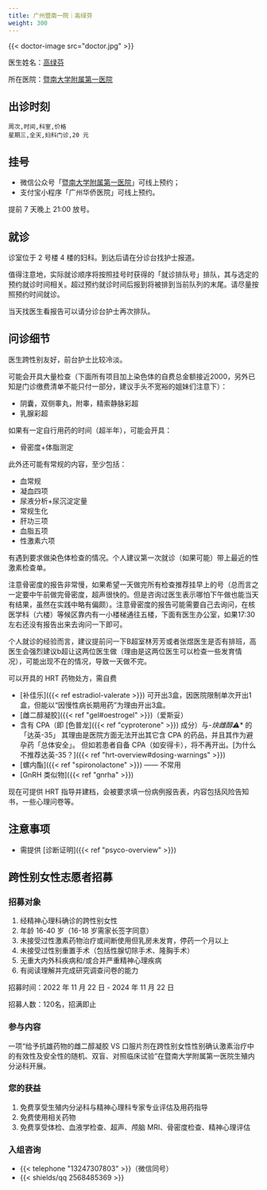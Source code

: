 ```yaml
---
title: 广州暨南一院｜高绿芬
weight: 300
---
```


{{< doctor-image src="doctor.jpg" >}}

医生姓名：[高绿芬](https://h.jd120.com/Reserve/Doctor/21056)

所在医院：[暨南大学附属第一医院](https://amap.com/place/B00140US6O)

## 出诊时刻

```csv
周次,时间,科室,价格
星期三,全天,妇科门诊,20 元
```

## 挂号

- 微信公众号「[暨南大学附属第一医院](weixin://gh_689f24c33166)」可线上预约；
- 支付宝小程序「广州华侨医院」可线上预约。

提前 7 天晚上 21:00 放号。

## 就诊

诊室位于 2 号楼 4 楼的妇科。到达后请在分诊台找护士报道。

值得注意地，实际就诊顺序将按照挂号时获得的「就诊排队号」排队，其与选定的预约就诊时间相关。超过预约就诊时间后报到将被排到当前队列的末尾。请尽量按照预约时间就诊。

当天找医生看报告可以请分诊台护士再次排队。

## 问诊细节

医生跨性别友好，前台护士比较冷淡。

可能会开具大量检查（下面所有项目加上染色体的自费总金额接近2000，另外已知是门诊缴费清单不能只付一部分，建议手头不宽裕的姐妹们注意下）：

- 阴囊，双侧睾丸，附睾，精索静脉彩超
- 乳腺彩超

如果有一定自行用药的时间（超半年），可能会开具：

- 骨密度+体脂测定

此外还可能有常规的内容，至少包括：

- 血常规
- 凝血四项
- 尿液分析+尿沉淀定量
- 常规生化
- 肝功三项
- 血脂五项
- 性激素六项

有遇到要求做染色体检查的情况。个人建议第一次就诊（如果可能）带上最近的性激素检查单。

注意骨密度的报告非常慢，如果希望一天做完所有检查推荐挂早上的号（总而言之一定要中午前做完骨密度，超声很快的。但是咨询过医生表示哪怕下午做也能当天有结果，虽然在实践中略有偏颇）。注意骨密度的报告可能需要自己去询问，在核医学科（六楼）等候区靠内有一小楼梯通往五楼，下面有医生办公室，如果17:30左右还没有报告出来去询问一下即可。

个人就诊的经验而言，建议提前问一下B超室林芳芳或者张煜医生是否有排班，高医生会强烈建议b超让这两位医生做（理由是这两位医生可以检查一些发育情况），可能出现不在的情况，导致一天做不完。

可以开具的 HRT 药物处方，需自费

- [补佳乐]({{< ref estradiol-valerate >}})
  可开出3盒，因医院限制单次开出1盒，但能以“因慢性病长期用药”为理由开出3盒。
- [雌二醇凝胶]({{< ref "gel#oestrogel" >}})（爱斯妥）
- 含有 CPA（即 [色普龙]({{< ref "cyproterone" >}}) 成分）与-*炔雌醇&#9888;** 的「达英-35」
  其理由是医院方面无法开出其它含 CPA 的药品，并且其作为避孕药「总体安全」。
  但如若患者自备 CPA（如安得卡），将不再开出。[为什么不推荐达英-35？]({{< ref "hrt-overview#dosing-warnings" >}})
- [螺内酯]({{< ref "spironolactone" >}}) —— 不常用
- [GnRH 类似物]({{< ref "gnrha" >}})

现在可提供 HRT 指导并建档，会被要求填一份病例报告表，内容包括风险告知书，一些心理问卷等。

## 注意事项

- 需提供 [诊断证明]({{< ref "psyco-overview" >}})

## 跨性别女性志愿者招募

### 招募对象

1. 经精神心理科确诊的跨性别女性
1. 年龄 16-40 岁（16-18 岁需家长签字同意）
1. 未接受过性激素药物治疗或间断使用但乳房未发育，停药一个月以上
1. 未接受过性别重置手术（包括性腺切除手术、隆胸手术）
1. 无重大内外科疾病和/或合并严重精神心理疾病
1. 有阅读理解并完成研究调查问卷的能力

招募时间：2022 年 11 月 22 日 - 2024 年 11 月 22 日

招募人数：120名，招满即止

### 参与内容

一项“给予抗雄药物的雌二醇凝胶 VS 口服片剂在跨性别女性性别确认激素治疗中的有效性及安全性的随机、双盲、对照临床试验”在暨南大学附属第一医院生殖内分泌科开展。

### 您的获益

1. 免费享受生殖内分泌科与精神心理科专家专业评估及用药指导
1. 免费使用相关药物
1. 免费享受体检、血液学检查、超声、颅脑 MRI、骨密度检查、精神心理评估

### 入组咨询

- {{< telephone "13247307803" >}}（微信同号）
- {{< shields/qq 2568485369 >}}

